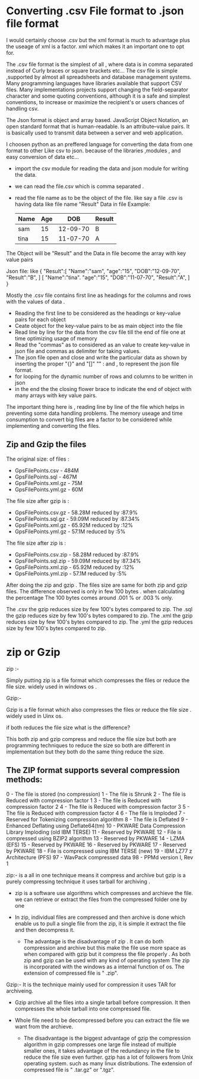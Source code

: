 
Converting  .csv File format to .json file format
====================================================

I would certainly choose .csv but the xml format is much to advantage plus the useage of xml is a factor. xml which
makes it an important one to opt for. 

The .csv file format is the simplest of all , where data is in comma separated instead of Curly braces or
square brackets etc...
The csv file is simple ,supported by almost all spreadsheets and database management systems. 
Many programming languages have libraries available that support CSV files.
Many implementations projects support changing the field-separator character and some quoting conventions,
although it is a safe and simplest  conventions, to increase or maximize the recipient's or users
chances of handling csv. 
 
The Json format is object and array based. JavaScript Object Notation, an open standard format that is human-readable. Is an attribute–value pairs. It is basically used to transmit data between a server and web application.

I choosen python as an preffered language for converting the data from one format to other Like csv to json.
because of the libraries ,modules , and easy conversion of data etc...

* import the csv module for reading the data and json module for writing the data.
* we can read the file.csv which is comma separated . 
* read the file name as to be the object of the file.
  like say a file .csv is having data like 
  file name "Result"
  Data in file Example:
  
  Name | Age |    DOB  | Result
  -----|-----|---------|--------
  sam  | 15  | 12-09-70|  B    
  tina | 15  | 11-07-70|  A    

The Object will be  "Result" and 
the Data in file become the array with key value pairs

Json file:
like 
{
"Result":[
"Name":"sam",
"age":"15",
"DOB":"12-09-70",
"Result":"B",
]
[
"Name":"tina".
"age":"15",
"DOB":"11-07-70",
"Result":"A",
]
}

Mostly the .csv file contains first line as headings for the columns and rows with the values of data . 

* Reading the first line to be considered as the headings or key-value pairs for each object
* Ceate object for the key-value pairs to be as main object into the file 
* Read line by line for the data from the csv file till the end of file one at time optimizing usage of memory 
* Read the "commas" as to considered as an value to create key-value in json file and commas as delimiter for taking     values. 
* The json file open and close and write the particular data as shown by inserting the proper "{}" and "[]"
  "" : and , to represent the json file format. 
* for looping for the dynamic number of rows and columns to be written in json
* in the end the the closing flower brace to indicate the end of object with many arrays with key value pairs.

The important thing here is , reading line by line of the file which helps in preventing some data handling problems.
The memory useage and time consumption to convert big files are a factor to be considered while implementing and converting the files. 


Zip and Gzip the files 
---------------------------------------------
The original size: of files : 

* GpsFilePoints.csv	-	484M	 
* GpsFilePoints.sql	-	467M	 
* GpsFilePoints.xml.gz -	75M	 
* GpsFilePoints.yml.gz	-	60M	 

The file size after gzip is : 

* GpsFilePoints.csv.gz	-	58.28M reduced by :87.9%	 
* GpsFilePoints.sql.gz	-	59.09M	reduced by :87.34%
* GpsFilePoints.xml.gz -	65.92M	reduced by :12%
* GpsFilePoints.yml.gz	-	57.1M	 reduced by :5%

The file size after zip is : 

* GpsFilePoints.csv.zip	-	58.28M	 reduced by :87.9%
* GpsFilePoints.sql.zip	-	59.09M	 reduced by :87.34%
* GpsFilePoints.xml.zip -	65.92M	 reduced by :12%
* GpsFilePoints.yml.zip	-	57.1M	  reduced by :5%


After doing the zip and gzip . The files size are same for both zip and gzip files. 
The difference observed is only in few 100 bytes . when calculating the percentage 
The 100 bytes comes around .001 % or .003 % only.

The .csv the gzip reduces size by few 100's bytes compared to zip. 
The .sql the gzip reduces size by few 100's bytes compared to zip.
The .xml the gzip reduces size by few 100's bytes compared to zip.
The .yml the gzip reduces size by few 100's bytes compared to zip.

zip or Gzip
=============

zip :-

Simply putting zip is a file format which compresses the files or reduce the file size. 
widely used in windows os .


Gzip:-

Gzip is a file format which also compresses the files or reduce the file size . 
widely used in Uinx os.

if both reduces the file size what is the difference?
 
 This both zip and gzip compress and reduce the file size but both are programming techniques to reduce the size so 
 both are different in implementation but they both do the same thing reduce the size. 
 
The ZIP format supports several compression methods:
-----------------------------------------------------

0 - The file is stored (no compression)
1 - The file is Shrunk
2 - The file is Reduced with compression factor 1
3 - The file is Reduced with compression factor 2
4 - The file is Reduced with compression factor 3
5 - The file is Reduced with compression factor 4
6 - The file is Imploded
7 - Reserved for Tokenizing compression algorithm
8 - The file is Deflated
9 - Enhanced Deflating using Deflate64(tm)
10 - PKWARE Data Compression Library Imploding (old IBM TERSE)
11 - Reserved by PKWARE
12 - File is compressed using BZIP2 algorithm
13 - Reserved by PKWARE
14 - LZMA (EFS)
15 - Reserved by PKWARE
16 - Reserved by PKWARE
17 - Reserved by PKWARE
18 - File is compressed using IBM TERSE (new)
19 - IBM LZ77 z Architecture (PFS)
97 - WavPack compressed data
98 - PPMd version I, Rev 1


zip:- is a all in one technique means it compress and archive but 
gzip is a purely compressing technique it uses tarball for archiving  . 

* zip is a software use algorithms which compresses and archieve the file.
  we can retrieve or extract the files from the compressed folder one by one 
* In zip, individual files are compressed and then archive is done which enable us to pull a single file 
  from the zip, it is simple it extract the file and then decompress it. 
  
  * The advantage is the disadvantage of zip . It can do both compression and archive
    but this make the file use more space as when compared with gzip but it compress 
    the file  properly . As both zip and gzip can be used with any kind of operating system
    The zip is incorporated with the windows as a internal function of os. 
    The extension of compressed file is " .zip". 

Gzip:- It is the technique mainly used for compression it uses TAR for archiveing. 

* Gzip archive all the files into a single tarball before compression. 
  It then compresses the whole tarball into one compressed file. 
* Whole file need to be decompressed before you can extract the file we want from the archieve.
  
  * The disadvantage is the biggest advantage of gzip the compression algorithm in gzip 
    compresses one large file instead of multiple smaller ones, it takes advantage of the 
    redundancy in the file to reduce the file size even further. 
    gzip has a lot of followers from Unix operating system. such as many linux distributions.
    The extension of compressed file is " .tar.gz" or ".tgz".
